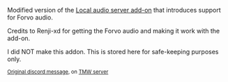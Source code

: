 Modified version of the
[Local audio server add-on](https://github.com/Aquafina-water-bottle/jmdict-english-yomichan/tree/master/local_audio/07)
that introduces support for Forvo audio.

Credits to Renji-xd for getting the Forvo audio and making it work with the add-on.

I did NOT make this addon.
This is stored here for safe-keeping purposes only.

<sup>
<a href="https://discord.com/channels/617136488840429598/778430038159655012/1047979092777123950">Original discord message</a>, on
<a href="https://learnjapanese.moe/join/">TMW server</a>
</sup>
